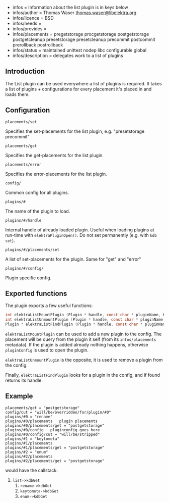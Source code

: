 - infos = Information about the list plugin is in keys below
- infos/author = Thomas Waser <thomas.waser@libelektra.org>
- infos/licence = BSD
- infos/needs =
- infos/provides =
- infos/placements = pregetstorage procgetstorage postgetstorage postgetcleanup presetstorage presetcleanup precommit postcommit prerollback postrollback
- infos/status = maintained unittest nodep libc configurable global
- infos/description = delegates work to a list of plugins

## Introduction

The List plugin can be used everywhere a list of plugins is required. It takes a list of plugins + configurations
for every placement it's placed in and loads them.

## Configuration

`placements/set`

Specifies the set-placements for the list plugin, e.g. "presetstorage precommit"

`placements/get`

Specifies the get-placements for the list plugin.

`placements/error`

Specifies the error-placements for the list plugin.

`config/`

Common config for all plugins.

`plugins/#`

The name of the plugin to load.

`plugins/#/handle`

Internal handle of already loaded plugin. Useful when loading plugins at
run-time with `elektraPluginOpen()`. Do not set permanently (e.g. with
`kdb set`).

`plugins/#/placements/set`

A list of set-placements for the plugin. Same for "get" and "error"

`plugins/#/config/`

Plugin specific config.

## Exported functions

The plugin exports a few useful functions:

```c
int elektraListMountPlugin (Plugin * handle, const char * pluginName, KeySet * pluginConfig, Key * errorKey)
int elektraListUnmountPlugin (Plugin * handle, const char * pluginName, Key * errorKey)
Plugin * elektraListFindPlugin (Plugin * handle, const char * pluginName)
```

`elektraListMountPlugin` can be used to add a new plugin to the config. The placement will be query from the plugin it self (from its
`infos/placements` metadata). If the plugin is added already nothing happens, otherwise `pluginConfig` is used to open the plugin.

`elektraListUnmountPlugin` is the opposite, it is used to remove a plugin from the config.

Finally, `elektraListFindPlugin` looks for a plugin in the config, and if found returns its handle.

## Example

```
placements/get = "postgetstorage"
config/cut = "will/be/overridden/for/plugin/#0"
plugins/#0 = "rename"
plugins/#0/placements   plugin placements
plugins/#0/placements/get = "postgetstorage"
plugins/#0/config   pluginconfig goes here
plugins/#0/config/cut = "will/be/stripped"
plugins/#1 = "keytometa"
plugins/#1/placements
plugins/#1/placements/get = "postgetstorage"
plugins/#2 = "enum"
plugins/#2/placements
plugins/#2/placements/get = "postgetstorage"
```

would have the callstack:

1. `list->kdbGet`
   1. `rename->kdbGet`
   2. `keytometa->kdbGet`
   3. `enum->kdbGet`
